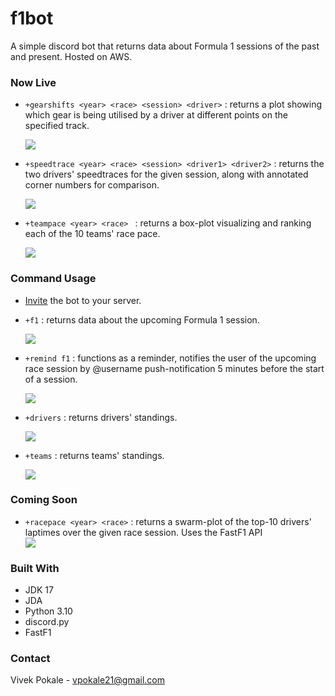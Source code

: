 # f1bot
A simple discord bot that returns data about Formula 1 sessions of the past and present. Hosted on AWS.

### Now Live

* `+gearshifts <year> <race> <session> <driver>` : returns a plot showing which gear is being utilised by a driver at different points on the specified track.
  <div align="left">
    <img src="images/gearshifts.png">

* `+speedtrace <year> <race> <session> <driver1> <driver2>` : returns the two drivers' speedtraces for the given session, along with annotated corner numbers for comparison.
  <div align="left">
    <img src="images/speedtrace.png">

* `+teampace <year> <race> ` : returns a box-plot visualizing and ranking each of the 10 teams' race pace.
  <div align="left">
    <img src="images/teampace.png">

### Command Usage

* [Invite](https://discord.com/api/oauth2/authorize?client_id=951889203581579304&permissions=274878294080&scope=bot) the bot to your server. 

* `+f1` : returns data about the upcoming Formula 1 session.
  <div align="left">
    <img src="images/Screenshot 2022-03-17 002640.png">
* `+remind f1` : functions as a reminder, notifies the user of the upcoming race session by @username push-notification 5 minutes before the start of a session.
  <div align="left">
    <img src="images/Screenshot 2023-10-06 215150.png">
* `+drivers` : returns drivers' standings.
  <div align="left">
    <img src="images/Screenshot 2023-10-06 213057.png">
* `+teams` : returns teams' standings.
  <div align="left">
    <img src="images/Screenshot 2023-10-06 213136.png">

### Coming Soon

* `+racepace <year> <race>` : returns a swarm-plot of the top-10 drivers' laptimes over the given race session. Uses the FastF1 API
  <div align="left">
    <img src="images/Screenshot 2023-10-06 212319.png">
  
### Built With

* JDK 17
* JDA
* Python 3.10
* discord.py
* FastF1 

### Contact

Vivek Pokale - vpokale21@gmail.com
